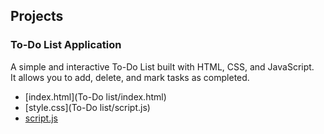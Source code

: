 ## Projects

### To-Do List Application
A simple and interactive To-Do List built with HTML, CSS, and JavaScript.  
It allows you to add, delete, and mark tasks as completed.

- [index.html](To-Do list/index.html)
- [style.css](To-Do list/script.js)
- [script.js](script.js)
